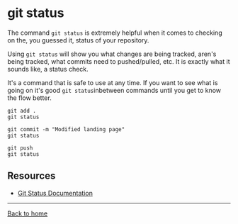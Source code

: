 # git status

 The command `git status` is extremely helpful when it comes to checking on the, you guessed it, status of your repository.

 Using `git status` will show you what changes are being tracked, aren's being tracked, what commits need to pushed/pulled, etc. It is exactly what it sounds like, a status check.

 It's a command that is safe to use at any time. If you want to see what is going on it's good `git status`inbetween commands until you get to know the flow better.

 ```
 git add .
 git status

 git commit -m "Modified landing page"
 git status

 git push
 git status
 ```

 ## Resources

 - [Git Status Documentation](https://git-scm.com/docs/git-status)

 ---

 [Back to home](../README.md)
 
